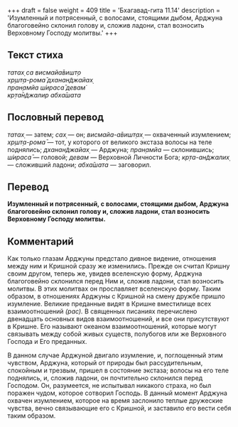 +++
draft = false
weight = 409
title = 'Бхагавад-гита 11.14'
description = 'Изумленный и потрясенный, с волосами, стоящими дыбом, Арджуна благоговейно склонил голову и, сложив ладони, стал возносить Верховному Господу молитвы.'
+++

## Текст стиха

_татах̣ са висмайа̄вишт̣о  
хр̣шт̣а-рома̄ дханан̃джайах̣  
пран̣амйа ш́ираса̄ девам̇  
кр̣та̄н̃джалир абха̄шата_

## Пословный перевод

_татах̣_ — затем; _сах̣_ — он; _висмайа_\-_а̄вишт̣ах̣_ — охваченный изумлением; _хр̣шт̣а_\-_рома̄_ — тот, у которого от великого экстаза волосы на теле поднялись; _дханан̃джайах̣_ — Арджуна; _пран̣амйа_ — склонившись; _ш́ираса̄_ — головой; _девам_ — Верховной Личности Бога; _кр̣та_\-_ан̃джалих̣_ — сложивший ладони; _абха̄шата_ — заговорил.

## Перевод

**Изумленный и потрясенный, с волосами, стоящими дыбом, Арджуна благоговейно склонил голову и, сложив ладони, стал возносить Верховному Господу молитвы.**

## Комментарий

Как только глазам Арджуны предстало дивное видение, отношения между ним и Кришной сразу же изменились. Прежде он считал Кришну своим другом, теперь же, увидев вселенскую форму, Арджуна благоговейно склонился перед Ним и, сложив ладони, стал возносить молитвы. В этих молитвах он прославляет вселенскую форму. Таким образом, в отношениях Арджуны с Кришной на смену дружбе пришло изумление. Великие преданные видят в Кришне вместилище всех взаимоотношений _(рас)._ В священных писаниях перечислено двенадцать основных видов взаимоотношений, и все они присутствуют в Кришне. Его называют океаном взаимоотношений, которые могут связывать между собой живых существ, полубогов или же Верховного Господа и Его преданных.

В данном случае Арджуной двигало изумление, и, поглощенный этим чувством, Арджуна, который от природы был рассудительным, спокойным и трезвым, пришел в состояние экстаза; волосы на его теле поднялись, и, сложив ладони, он почтительно склонился перед Господом. Он, разумеется, не испытывал никакого страха, но был поражен чудом, которое сотворил Господь. В данный момент Арджуна охвачен изумлением, которое на время заслонило теплые дружеские чувства, вечно связывающие его с Кришной, и заставило его вести себя таким образом.

